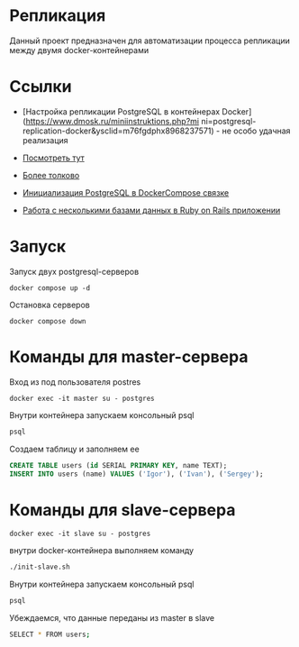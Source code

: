 # Репликация

Данный проект предназначен для автоматизации процесса репликации между двумя docker-контейнерами

# Ссылки

* [Настройка репликации PostgreSQL в контейнерах Docker](https://www.dmosk.ru/miniinstruktions.php?mi ni=postgresql-replication-docker&ysclid=m76fgdphx8968237571) - не особо удачная реализация

* [Посмотреть тут](https://dev.to/ietxaniz/practical-postgresql-logical-replication-setting-up-an-experimentation-environment-using-docker-4h50?ysclid=m76ffadatt332013864)

* [Более толково](https://yourtodo.life/ru/posts/nastrojka-i-vosstanovlenie-postgresql-s-wal-podrobnoe-rukovodstvo/)

* [Инициализация PostgreSQL в DockerCompose связке](https://stackoverflow.com/questions/26598738/how-to-create-user-database-in-script-for-docker-postgres)

* [Работа с несколькими базами данных в Ruby on Rails приложении](https://rusrails.ru/active-record-multiple-databases#soedinenie-s-bazami-dannyh-bez-upravleniya-shemoy-i-migratsiyami)

# Запуск

Запуск двух postgresql-серверов

```docker
docker compose up -d
```

Остановка серверов

```docker
docker compose down
```

# Команды для master-сервера

Вход из под пользователя postres

```docker
docker exec -it master su - postgres
```

Внутри контейнера запускаем консольный psql

```bash
psql
```

Создаем таблицу и заполняем ее

```sql
CREATE TABLE users (id SERIAL PRIMARY KEY, name TEXT);
INSERT INTO users (name) VALUES ('Igor'), ('Ivan'), ('Sergey');
```

# Команды для slave-сервера

```docker
docker exec -it slave su - postgres
```

внутри docker-контейнера выполняем команду

```bash
./init-slave.sh
```

Внутри контейнера запускаем консольный psql

```bash
psql
```

Убеждаемся, что данные переданы из master в slave

```bash
SELECT * FROM users;
```
